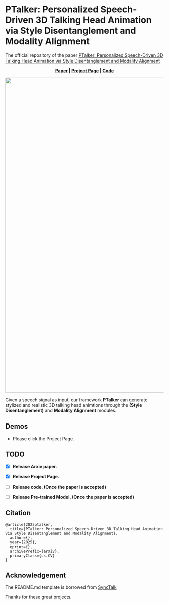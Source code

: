 # PTalker: Personalized Speech-Driven 3D Talking Head Animation via Style Disentanglement and Modality Alignment
The official repository of the paper [PTalker: Personalized Speech-Driven 3D Talking Head Animation via Style Disentanglement and Modality Alignment](https://arxiv.org/abs/)

<p align='center'>
  <b>
    <a href="">Paper</a>
    | 
    <a href="http://acmmm25p.bwbwiwn.site/">Project Page</a>
    |
    <a href="https://github.com/rrusereeuser/PTalker">Code</a> 
  </b>
</p> 

<!-- Colab notebook demonstration: [![Open In Colab](https://colab.research.google.com/assets/colab-badge.svg)](https://colab.research.google.com/drive/1Egq0_ZK5sJAAawShxC0y4JRZQuVS2X-Z?usp=sharing) -->

  <p align='center'>  
    <img src='https://raw.githubusercontent.com/rrusereeuser/acmmm25p//paper_images/PTalker.svg' width='1000'/>
  </p>

Given a speech signal as input, our framework <strong>PTalker</strong> can generate stylized and realistic 3D talking head animtions through the <strong>(Style Disentanglement)</strong> and <strong>Modality Alignment</strong> modules.

## Demos
- Please click the Project Page.

## TODO
- [x] **Release Arxiv paper.**
- [x] **Release Project Page.**
- [ ] **Release code. (Once the paper is accepted)**
- [ ] **Release Pre-trained Model. (Once the paper is accepted)**



## Citation	

```
@article{2025ptalker,
  title={PTalker: Personalized Speech-Driven 3D Talking Head Animation via Style Disentanglement and Modality Alignment},
  author={},
  year={2025},
  eprint={},
  archivePrefix={arXiv},
  primaryClass={cs.CV}
}
```


## Acknowledgement
<!-- Some code are borrowed from following projects:
* [TalkingStyle](https://github.com/wangxuanx/TalkingStyle/)
* [FaceFormer](https://github.com/EvelynFan/FaceFormer/)
* [CodeTalker](https://github.com/Doubiiu/CodeTalker/)
 -->

The README.md template is borrowed from [SyncTalk](https://github.com/ziqiaopeng/SyncTalk)


Thanks for these great projects.

